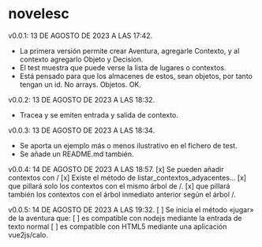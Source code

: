 # novelesc


v0.0.1: 13 DE AGOSTO DE 2023 A LAS 17:42.

 - La primera versión permite crear Aventura, agregarle Contexto, y al contexto agregarlo Objeto y Decision.
 - El test muestra que puede verse la lista de lugares o contextos.
 - Está pensado para que los almacenes de estos, sean objetos, por tanto tengan un id. No arrays. Objetos. OK.


v0.0.2: 13 DE AGOSTO DE 2023 A LAS 18:32.
 - Tracea y se emiten entrada y salida de contexto.

v0.0.3: 13 DE AGOSTO DE 2023 A LAS 18:34.
 - Se aporta un ejemplo más o menos ilustrativo en el fichero de test.
 - Se añade un README.md también.

v0.0.4: 14 DE AGOSTO DE 2023 A LAS 18:57.
 [x] Se pueden añadir contextos con /
 [x] Existe el método de listar_contextos_adyacentes...
    [x] que pillará solo los contextos con el mismo árbol de /.
    [x] que pillará también los contextos con el árbol inmediato anterior según el árbol /.

v0.0.5: 14 DE AGOSTO DE 2023 A LAS 19:32.
 [ ] Se inicia el método «jugar» de la aventura que:
    [ ] es compatible con nodejs mediante la entrada de texto normal
    [ ] es compatible con HTML5 mediante una aplicación vue2js/calo.
